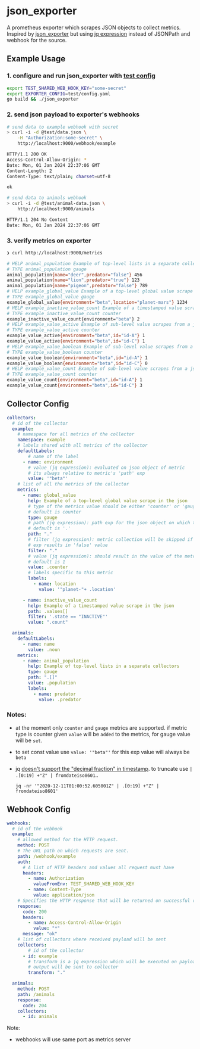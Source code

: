 # json_exporter

A prometheus exporter which scrapes JSON objects to collect metrics.
Inspired by [json_exporter](https://github.com/prometheus-community/json_exporter)
but using [jq expression](https://jqlang.github.io/jq/manual/) instead of JSONPath and webhook for the source.


## Example Usage
### 1. configure and run json_exporter with [test config](test/config.yaml)

```sh
export TEST_SHARED_WEB_HOOK_KEY="some-secret"
export EXPORTER_CONFIG=test/config.yaml
go build && ./json_exporter
```

### 2. send json payload to exporter's webhooks

```sh
# send data to example webhook with secret
> curl -i -d @test/data.json \
    -H "Authorization:some-secret" \
    http://localhost:9000/webhook/example

HTTP/1.1 200 OK
Access-Control-Allow-Origin: *
Date: Mon, 01 Jan 2024 22:37:06 GMT
Content-Length: 2
Content-Type: text/plain; charset=utf-8

ok

# send data to animals webhook
> curl -i -d @test/animal-data.json \
    http://localhost:9000/animals

HTTP/1.1 204 No Content
Date: Mon, 01 Jan 2024 22:37:06 GMT

```

### 3. verify metrics on exporter

```sh
❯ curl http://localhost:9000/metrics

# HELP animal_population Example of top-level lists in a separate collectors
# TYPE animal_population gauge
animal_population{name="deer",predator="false"} 456
animal_population{name="lion",predator="true"} 123
animal_population{name="pigeon",predator="false"} 789
# HELP example_global_value Example of a top-level global value scrape in the json
# TYPE example_global_value gauge
example_global_value{environment="beta",location="planet-mars"} 1234
# HELP example_inactive_value_count Example of a timestamped value scrape in the json
# TYPE example_inactive_value_count counter
example_inactive_value_count{environment="beta"} 2
# HELP example_value_active Example of sub-level value scrapes from a json
# TYPE example_value_active counter
example_value_active{environment="beta",id="id-A"} 1
example_value_active{environment="beta",id="id-C"} 1
# HELP example_value_boolean Example of sub-level value scrapes from a json
# TYPE example_value_boolean counter
example_value_boolean{environment="beta",id="id-A"} 1
example_value_boolean{environment="beta",id="id-C"} 0
# HELP example_value_count Example of sub-level value scrapes from a json
# TYPE example_value_count counter
example_value_count{environment="beta",id="id-A"} 1
example_value_count{environment="beta",id="id-C"} 3
```

## Collector Config

```yaml
collectors:
  # id of the collector
  example: 
    # namespace for all metrics of the collector
    namespace: example
    # labels shared with all metrics of the collector 
    defaultLabels: 
        # name of the label
      - name: environment
        # value (jq expression): evaluated on json object of metric
        # its always relative to metric's 'path' exp
        value: '"beta"'
    # list of all the metrics of the collector
    metrics:
      - name: global_value
        help: Example of a top-level global value scrape in the json
        # type of the metrics value should be either 'counter' or 'gauge'
        # default is counter
        type: gauge
        # path (jq expression): path exp for the json object on which this metrics should be collected
        # default is '.'
        path: "."
        # filter (jq expression): metric collection will be skipped if this
        # exp results in 'false' value
        filter: "."
        # value (jq expression): should result in the value of the metric
        # default is 1
        value: .counter
        # labels specific to this metric
        labels:
          - name: location
            value: '"planet-"+ .location'

      - name: inactive_value_count
        help: Example of a timestamped value scrape in the json
        path: .values[]
        filter: '.state == "INACTIVE"'
        value: ".count"

  animals:
    defaultLabels:
      - name: name
        value: .noun
    metrics:
      - name: animal_population
        help: Example of top-level lists in a separate collectors
        type: gauge
        path: ".[]"
        value: .population
        labels:
          - name: predator
            value: .predator
```
### Notes:
* at the moment only `counter` and `gauge` metrics are supported. if metric type
  is counter given `value` will be `added` to the metrics, for gauge value will
  be `set`. 
* to set const value use `value: '"beta"'` for this exp value will always be `beta`
* jq [doesn't support the "decimal fraction" in timestamp](https://github.com/jqlang/jq/issues/2224). to truncate use `| .[0:19] +"Z" | fromdateiso8601`..
  
  `jq -nr '"2020-12-11T01:00:52.605001Z" | .[0:19] +"Z" | fromdateiso8601'`



## Webhook Config

```yaml
webhooks:
  # id of the webhook
  example:
    # allowed method for the HTTP request.
    method: POST
    # The URL path on which requests are sent.
    path: /webhook/example
    auth:
      # A list of HTTP headers and values all request must have
      headers:
        - name: Authorization
          valueFromEnv: TEST_SHARED_WEB_HOOK_KEY
        - name: Content-Type
          value: application/json
    # Specifies the HTTP response that will be returned on successful requests.
    response:
      code: 200
      headers:
        - name: Access-Control-Allow-Origin
          value: "*"
      message: "ok"
    # list of collectors where received payload will be sent
    collectors:
        # id of the collector
      - id: example
        # transform is a jq expression which will be executed on payload and 
        # output will be sent to collector
        transform: "."

  animals:
    method: POST
    path: /animals
    response:
      code: 204
    collectors:
      - id: animals

```

Note:
* webhooks will use same port as metrics server